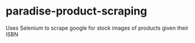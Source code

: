 # paradise-product-scraping
Uses Selenium to scrape google for stock images of products given their ISBN
